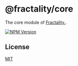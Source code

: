 # @fractality/core

The core module of [Fractality.](http://github.com/sitepark/fractality).

[![NPM Version](https://img.shields.io/npm/v/@fractality/core)](https://www.npmjs.com/package/@fractality/core)

## License

[MIT](https://github.com/sitepark/fractality/blob/main/LICENSE)
